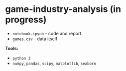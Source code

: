 # game-industry-analysis (in progress)

* `notebook.ipynb` - code and report
* `games.csv` - data itself

**Tools:**
* `python 3`
* `numpy`, `pandas`, `scipy`, `matplotlib`, `seaborn`
